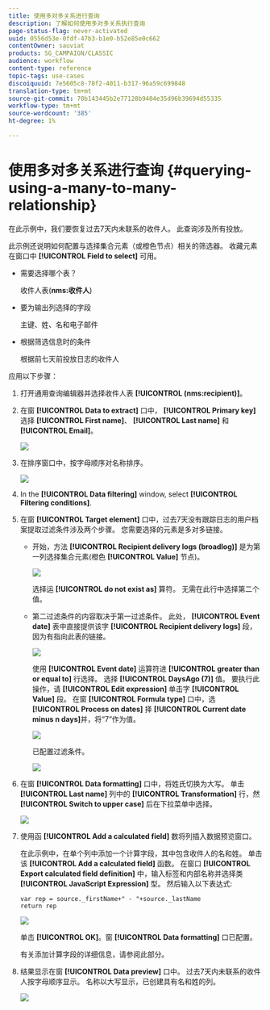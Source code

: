 ```yaml
---
title: 使用多对多关系进行查询
description: 了解如何使用多对多关系执行查询
page-status-flag: never-activated
uuid: 0556d53e-0fdf-47b3-b1e0-b52e85e0c662
contentOwner: sauviat
products: SG_CAMPAIGN/CLASSIC
audience: workflow
content-type: reference
topic-tags: use-cases
discoiquuid: 7e5605c8-78f2-4011-b317-96a59c699848
translation-type: tm+mt
source-git-commit: 70b143445b2e77128b9404e35d96b39694d55335
workflow-type: tm+mt
source-wordcount: '385'
ht-degree: 1%

---
```



# 使用多对多关系进行查询 {#querying-using-a-many-to-many-relationship}

在此示例中，我们要恢复过去7天内未联系的收件人。 此查询涉及所有投放。

此示例还说明如何配置与选择集合元素（或橙色节点）相关的筛选器。 收藏元素在窗口中 **[!UICONTROL Field to select]** 可用。

* 需要选择哪个表？

   收件人表(**nms:收件人**)

* 要为输出列选择的字段

   主键、姓、名和电子邮件

* 根据筛选信息时的条件

   根据前七天前投放日志的收件人

应用以下步骤：

1. 打开通用查询编辑器并选择收件人表 **[!UICONTROL (nms:recipient)]**。
1. 在窗 **[!UICONTROL Data to extract]** 口中， **[!UICONTROL Primary key]**&#x200B;选择 **[!UICONTROL First name]**、 **[!UICONTROL Last name]** 和 **[!UICONTROL Email]**。

   ![](assets/query_editor_nveau_33.png)

1. 在排序窗口中，按字母顺序对名称排序。

   ![](assets/query_editor_nveau_34.png)

1. In the **[!UICONTROL Data filtering]** window, select **[!UICONTROL Filtering conditions]**.
1. 在窗 **[!UICONTROL Target element]** 口中，过去7天没有跟踪日志的用户档案提取过滤条件涉及两个步骤。 您需要选择的元素是多对多链接。

   * 开始，方法 **[!UICONTROL Recipient delivery logs (broadlog)]** 是为第一列选择集合元素(橙色 **[!UICONTROL Value]** 节点)。

      ![](assets/query_editor_nveau_67.png)

      选择运 **[!UICONTROL do not exist as]** 算符。 无需在此行中选择第二个值。

   * 第二过滤条件的内容取决于第一过滤条件。 此处， **[!UICONTROL Event date]** 表中直接提供该字 **[!UICONTROL Recipient delivery logs]** 段，因为有指向此表的链接。

      ![](assets/query_editor_nveau_36.png)

      使用 **[!UICONTROL Event date]** 运算符进 **[!UICONTROL greater than or equal to]** 行选择。 选择 **[!UICONTROL DaysAgo (7)]** 值。 要执行此操作，请 **[!UICONTROL Edit expression]** 单击字 **[!UICONTROL Value]** 段。 在窗 **[!UICONTROL Formula type]** 口中，选 **[!UICONTROL Process on dates]** 择 **[!UICONTROL Current date minus n days]**&#x200B;并，将“7”作为值。

      ![](assets/query_editor_nveau_37.png)

      已配置过滤条件。

      ![](assets/query_editor_nveau_38.png)

1. 在窗 **[!UICONTROL Data formatting]** 口中，将姓氏切换为大写。 单击 **[!UICONTROL Last name]** 列中的 **[!UICONTROL Transformation]** 行，然 **[!UICONTROL Switch to upper case]** 后在下拉菜单中选择。

   ![](assets/query_editor_nveau_39.png)

1. 使用函 **[!UICONTROL Add a calculated field]** 数将列插入数据预览窗口。

   在此示例中，在单个列中添加一个计算字段，其中包含收件人的名和姓。 单击该 **[!UICONTROL Add a calculated field]** 函数。 在窗口 **[!UICONTROL Export calculated field definition]** 中，输入标签和内部名称并选择类 **[!UICONTROL JavaScript Expression]** 型。 然后输入以下表达式:

   ```
   var rep = source._firstName+" - "+source._lastName
   return rep
   ```

   ![](assets/query_editor_nveau_40.png)

   单击 **[!UICONTROL OK]**。窗 **[!UICONTROL Data formatting]** 口已配置。

   有关添加计算字段的详细信息，请参阅此部分。

1. 结果显示在窗 **[!UICONTROL Data preview]** 口中。 过去7天内未联系的收件人按字母顺序显示。 名称以大写显示，已创建具有名和姓的列。

   ![](assets/query_editor_nveau_41.png)
